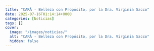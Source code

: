 ```yaml
---
title: "CARÂ - Belleza con Propósito, por la Dra. Virginia Sacco"
date: 2025-07-16T01:14:14+0000
categories: [Noticias]
tags: []
cover:
  image: "/images/noticias/"
  alt: "CARÂ - Belleza con Propósito, por la Dra. Virginia Sacco"
  hidden: false
---
```



